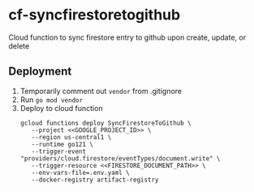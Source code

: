 # cf-syncfirestoretogithub
Cloud function to sync firestore entry to github upon create, update, or delete

## Deployment
1. Temporarily comment out `vendor` from .gitignore
2. Run `go mod vendor`
3. Deploy to cloud function
     ```
     gcloud functions deploy SyncFirestoreToGithub \
        --project <<GOOGLE_PROJECT_ID>> \
        --region us-central1 \
        --runtime go121 \
        --trigger-event "providers/cloud.firestore/eventTypes/document.write" \
        --trigger-resource <<FIRESTORE_DOCUMENT_PATH>> \
        --env-vars-file=.env.yaml \
        --docker-registry artifact-registry
     ```